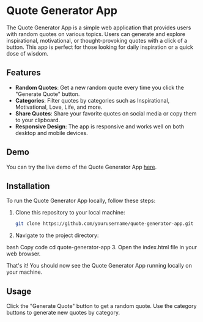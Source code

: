 # Quote Generator App

The Quote Generator App is a simple web application that provides users with random quotes on various topics. Users can generate and explore inspirational, motivational, or thought-provoking quotes with a click of a button. This app is perfect for those looking for daily inspiration or a quick dose of wisdom.


## Features

- **Random Quotes**: Get a new random quote every time you click the "Generate Quote" button.
- **Categories**: Filter quotes by categories such as Inspirational, Motivational, Love, Life, and more.
- **Share Quotes**: Share your favorite quotes on social media or copy them to your clipboard.
- **Responsive Design**: The app is responsive and works well on both desktop and mobile devices.

## Demo

You can try the live demo of the Quote Generator App [here](https://quote-generator-arj.netlify.app).

## Installation

To run the Quote Generator App locally, follow these steps:

1. Clone this repository to your local machine:

   ```bash
   git clone https://github.com/yourusername/quote-generator-app.git
2. Navigate to the project directory:

bash
Copy code
cd quote-generator-app
3. Open the index.html file in your web browser.

That's it! You should now see the Quote Generator App running locally on your machine.

 ## Usage
Click the "Generate Quote" button to get a random quote.
Use the category buttons to generate new quotes by category.
